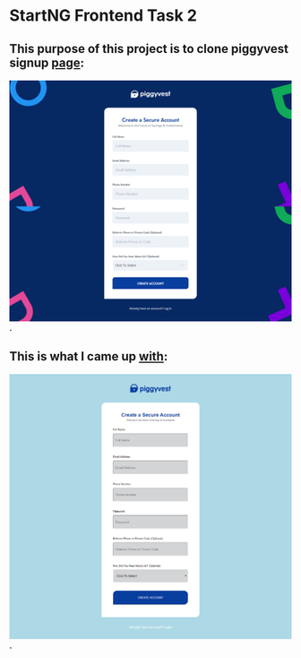 # StartNG Frontend Task 2

## This purpose of this project is to clone piggyvest signup [page](https://dashboard.piggyvest.com/register):

#### !['Piggyvest register page'](piggyvest-register-page.png).

## This is what I came up [with](https://mojeedkusimo.github.io/frontend_task2/):

#### !['My Piggvest Solution'](my-solution.png).
